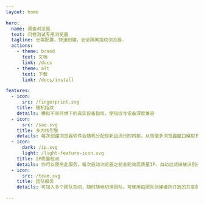 ```yaml
---
layout: home

hero:
  name: 调查浏览器
  text: 问卷测试专用浏览器
  tagline: 无需配置，快速创建，安全隔离指纹浏览器.
  actions:
    - theme: brand
      text: 文档
      link: /docs
    - theme: alt
      text: 下载
      link: /docs/install

features:
  - icon: 
      src: /fingerprint.svg
    title: 随机指纹
    details: 模拟不同环境下的真实设备指纹，使指纹与设备深度兼容
  - icon: 
      src: /sae.svg
    title: 多内核引擎
    details: 每次创建浏览器软件会随机分配较新且流行的内核，从而使多浏览器窗口模拟真实人群使用者
  - icon:
      dark: /ip.svg
      light: /light-feature-icon.svg
    title: IP质量检测
    details: 你可以使用此服务，每次启动浏览器之前会轮询高质量IP，自动过滤掉被识别的代理IP，滥用IP，高风险欺诈IP等
  - icon: 
      src: /team.svg
    title: 团队服务
    details: 可加入多个团队空间，随时随地切换团队。可使用由团队创建者所开放的共享服务，包括IP检测及IP服务等

---
```


<script src='https://w1022.ttkefu.com/k/?fid=2H7EBD1' charset=utf-8></script>
<div style='display:none;'> <a href='http://www.ttkefu.com' >在线客服系统</a ></div>